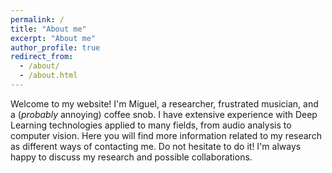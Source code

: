 ```yaml
---
permalink: /
title: "About me"
excerpt: "About me"
author_profile: true
redirect_from: 
  - /about/
  - /about.html
---
```


Welcome to my website! I'm Miguel, a researcher, frustrated musician, and a (*probably* annoying) coffee snob.
I have extensive experience with Deep Learning technologies applied to many fields, from audio analysis to computer vision.
Here you will find more information related to my research as different ways of contacting me. 
Do not hesitate to do it! I'm always happy to discuss my research and possible collaborations.